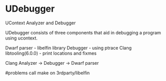 # UDebugger
UContext Analyzer and Debugger

UDebugger consists of three components that aid in debugging a program using ucontext.

Dwarf parser - libelfin library
Debugger - using ptrace
Clang libtooling(6.0.0) - print locations and fixmes


Clang Analyzer -> Debugger -> Dwarf parser

#problems
call make on 3rdparty/libelfin

